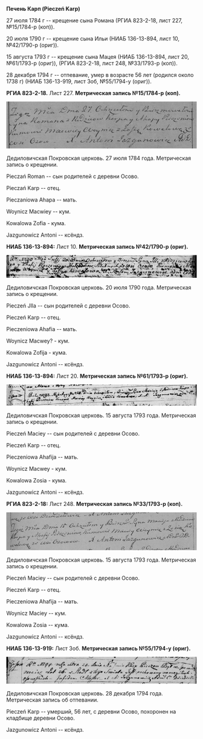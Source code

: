 **Печень Карп (Pieczeń Karp)**

27 июля 1784 г -- крещение сына Романа (РГИА 823-2-18, лист 227,
№15/1784-р (коп)).

20 июля 1790 г -- крещение сына Ильи (НИАБ 136-13-894, лист 10,
№42/1790-р (ориг)).

15 августа 1793 г -- крещение сына Мацея (НИАБ 136-13-894, лист 20,
№61/1793-р (ориг)), (РГИА 823-2-18, лист 248, №33/1793-р (коп)).

28 декабря 1794 г -- отпевание, умер в возрасте 56 лет (родился около
1738 г) (НИАБ 136-13-919, лист 3об, №55/1794-у (ориг)).

**РГИА 823-2-18.** Лист 227. **Метрическая запись №15/1784-р (коп).**

![](./media/1e8622bea57c226d557ce7bae3676daae18b2eac.png)

Дедиловичская Покровская церковь. 27 июля 1784 года. Метрическая запись
о крещении.

Pieczań Roman -- сын родителей с деревни Осово.

Pieczań Karp -- отец.

Pieczaniowa Ahapa -- мать.

Woynicz Macwiey -- кум.

Kowalowa Zofia - кума.

Jazgunowicz Antoni -- ксёндз.

**НИАБ 136-13-894:** Лист 10. **Метрическая запись №42/1790-р (ориг).**

![](./media/f33a56ad2f7e16f5af7e00cd4eeac87c1f444b0d.png)

Дедиловичская Покровская церковь. 20 июля 1790 года. Метрическая запись
о крещении.

Pieczeń Jlla -- сын родителей с деревни Осово.

Pieczeń Karp -- отец.

Pieczeniowa Ahafia -- мать.

Woynicz Macwey? - кум.

Kowalowa Zofija - кума.

Jazgunowicz Antoni -- ксёндз.

**НИАБ 136-13-894:** Лист 20. **Метрическая запись №61/1793-р (ориг).**

![](./media/84525c8b139a5e8298a03a3d1525201dc3cc0bd8.png)

Дедиловичская Покровская церковь. 15 августа 1793 года. Метрическая
запись о крещении.

Pieczeń Maciey -- сын родителей с деревни Осовo.

Pieczeń Karp -- отец.

Pieczeniowa Ahafija -- мать.

Woynicz Macwey - кум.

Kowalowa Zosia - кума.

Jazgunowicz Antoni -- ксёндз.

**РГИА 823-2-18:** Лист 248. **Метрическая запись №33/1793-р (коп).**

![](./media/c7a696198e73e5012c7e7e64a60c685576bcb175.png)

Дедиловичская Покровская церковь. 15 августа 1793 года. Метрическая
запись о крещении.

Pieczeń Maciey -- сын родителей с деревни Осово.

Pieczeń Karp -- отец.

Pieczeniowa Ahafija -- мать.

Woynicz Maciey -- кум.

Kowalowa Zosia -- кума.

Jazgunowicz Antoni -- ксёндз.

**НИАБ 136-13-919:** Лист 3об. **Метрическая запись №55/1794-у (ориг).**

![](./media/1082597f53d1f6b582613fe118b22dd94182936a.png)

Дедиловичская Покровская церковь. 28 декабря 1794 года. Метрическая
запись об отпевании.

Pieczeń Karp -- умерший, 56 лет, с деревни Осово, похоронен на кладбище
деревни Осово.

Jazgunowicz Antoni -- ксёндз.
